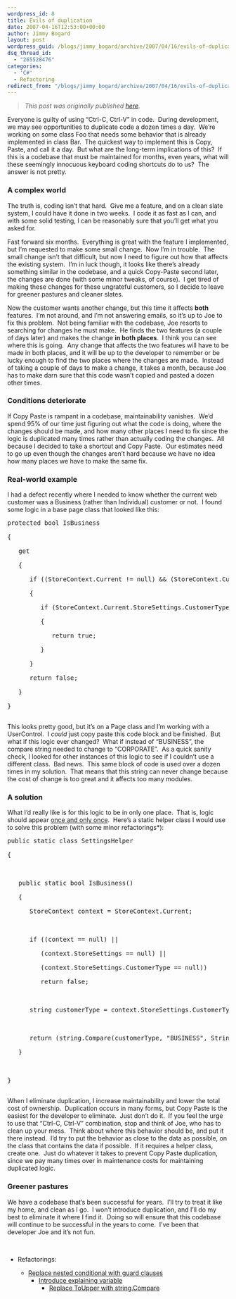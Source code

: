 ```yaml
---
wordpress_id: 8
title: Evils of duplication
date: 2007-04-16T12:53:00+00:00
author: Jimmy Bogard
layout: post
wordpress_guid: /blogs/jimmy_bogard/archive/2007/04/16/evils-of-duplication.aspx
dsq_thread_id:
  - "265528476"
categories:
  - 'C#'
  - Refactoring
redirect_from: "/blogs/jimmy_bogard/archive/2007/04/16/evils-of-duplication.aspx/"
---
```

> _This post was originally published [here](http://grabbagoft.blogspot.com/2007/06/evils-of-duplication.html)._

Everyone is guilty of using &#8220;Ctrl-C, Ctrl-V&#8221; in code.&nbsp; During development, we may see opportunities to duplicate code&nbsp;a dozen times a day.&nbsp; We&#8217;re working on some class Foo that needs some behavior that is already implemented in class Bar.&nbsp; The quickest way to implement this is Copy, Paste, and call it a day.&nbsp; But what are the long-term implications of this?&nbsp; If this is a codebase that must be maintained for months, even years, what will these seemingly innocuous keyboard coding shortcuts do to us?&nbsp; The answer is not pretty.

### A complex world

The truth is, coding isn&#8217;t that hard.&nbsp; Give me a feature, and on a clean slate system, I could have it done in two weeks.&nbsp; I code it as fast as I can, and with some solid testing, I can be reasonably sure that you&#8217;ll get what you asked for.

Fast forward six months.&nbsp; Everything is great with the feature I implemented, but I&#8217;m requested to make&nbsp;some small change.&nbsp; Now I&#8217;m in trouble.&nbsp; The small change isn&#8217;t that difficult, but now I need to figure out how that affects the existing system.&nbsp; I&#8217;m in luck though, it looks like there&#8217;s already something similar in the codebase, and a quick Copy-Paste second later, the changes are done (with some minor tweaks, of course).&nbsp; I get tired of making these changes for these ungrateful customers, so I decide to leave for greener pastures and cleaner slates.

Now the customer wants another change, but this time it affects **both** features.&nbsp; I&#8217;m not around, and I&#8217;m not answering emails, so it&#8217;s up to Joe to fix this problem.&nbsp; Not being familiar with the codebase, Joe resorts to searching for changes he must make.&nbsp; He finds the two features (a couple of days later) and makes the change **in both places**.&nbsp; I think you can see where this is going.&nbsp; Any change that affects the two features will have to be made in both places, and it will be up to the developer to remember or be lucky enough to find the two places where the changes are made.&nbsp; Instead of taking a couple of days to make a change, it takes a month, because Joe has to make darn sure that this code wasn&#8217;t copied and pasted a dozen other times.

### Conditions deteriorate

If Copy Paste is rampant in a codebase, maintainability vanishes.&nbsp; We&#8217;d spend 95% of our time just figuring out what the code is doing, where the changes should be made, and how many other places I need to fix since the logic is duplicated many times rather than actually coding the changes.&nbsp; All because I decided to take a shortcut and Copy Paste.&nbsp; Our estimates need to go up even though&nbsp;the changes aren&#8217;t hard because we have no idea how many places we have to make the same fix.

### Real-world example

I had a defect recently where I needed to know whether the current web customer was a&nbsp;Business (rather than&nbsp;Individual)&nbsp;customer or not.&nbsp; I found some logic in a base page class&nbsp;that looked like this:

<div class="CodeFormatContainer">
  <pre><span class="kwrd">protected</span> <span class="kwrd">bool</span> IsBusiness<br />
{<br />
   <span class="kwrd">get</span><br />
   {<br />
      <span class="kwrd">if</span> ((StoreContext.Current != <span class="kwrd">null</span>) && (StoreContext.Current.StoreSettings != <span class="kwrd">null</span>) && (StoreContext.Current.StoreSettings.CustomerType != <span class="kwrd">null</span>) && (StoreContext.Current.StoreSettings.CustomerType.Trim().Length&gt;0))<br />
      {<br />
         <span class="kwrd">if</span> (StoreContext.Current.StoreSettings.CustomerType.ToUpper() == <span class="str">"BUSINESS"</span>)<br />
         {<br />
            <span class="kwrd">return</span> <span class="kwrd">true</span>;<br />
         }<br />
      }<br />
      <span class="kwrd">return</span> <span class="kwrd">false</span>;<br />
   }<br />
}<br />
</pre>
</div>

This looks pretty good, but it&#8217;s on a Page class and I&#8217;m working with a UserControl.&nbsp; I _could_ just copy paste this code block and be finished.&nbsp; But what if this logic ever changed?&nbsp; What if instead of &#8220;BUSINESS&#8221;, the compare string needed to change to&nbsp;&#8220;CORPORATE&#8221;.&nbsp; As a quick sanity check, I looked for other instances of this logic to see if I couldn&#8217;t use a different class.&nbsp; Bad news.&nbsp; This same block of code is used over a dozen times in my solution.&nbsp; That means that this string can never change because the cost of change&nbsp;is too great and it affects too many modules.

### A solution

What I&#8217;d really like is for this logic to be in only one place.&nbsp; That is, logic should appear [once and only once](http://c2.com/xp/OnceAndOnlyOnce.html).&nbsp; Here&#8217;s a static helper class I would use to solve this problem (with some minor refactorings*):

<div class="CodeFormatContainer">
  <pre><span class="kwrd">public</span> <span class="kwrd">static</span> <span class="kwrd">class</span> SettingsHelper<br />
{<br />
<br />
   <span class="kwrd">public</span> <span class="kwrd">static</span> <span class="kwrd">bool</span> IsBusiness()<br />
   {<br />
      StoreContext context = StoreContext.Current;<br />
<br />
      <span class="kwrd">if</span> ((context == <span class="kwrd">null</span>) || <br />
         (context.StoreSettings == <span class="kwrd">null</span>) || <br />
         (context.StoreSettings.CustomerType == <span class="kwrd">null</span>))<br />
         <span class="kwrd">return</span> <span class="kwrd">false</span>;<br />
         <br />
      <span class="kwrd">string</span> customerType = context.StoreSettings.CustomerType.Trim();<br />
<br />
      <span class="kwrd">return</span> (<span class="kwrd">string</span>.Compare(customerType, <span class="str">"BUSINESS"</span>, StringComparison.OrdinalIgnoreCase) == 0);<br />
   }<br />
<br />
}<br />
</pre>
</div>

When I eliminate duplication, I increase maintainability and lower the total cost of ownership.&nbsp; Duplication occurs in many forms, but Copy Paste is the easiest for the developer to eliminate.&nbsp; Just don&#8217;t do it.&nbsp; If you feel the urge to use that &#8220;Ctrl-C, Ctrl-V&#8221; combination, stop and think of Joe, who has to clean up your mess.&nbsp; Think about where this behavior should be, and put it there instead.&nbsp; I&#8217;d try to put the behavior as close to the data as possible, on the class that contains the data if possible.&nbsp; If it requires a helper class, create one.&nbsp;&nbsp;Just do whatever it takes to prevent Copy Paste duplication, since we pay many times over in maintenance costs for maintaining duplicated logic.

### Greener pastures

We have&nbsp;a codebase that&#8217;s been successful for years.&nbsp; I&#8217;ll try to treat it like my home, and clean as I go.&nbsp; I won&#8217;t introduce duplication, and I&#8217;ll do my best to eliminate it where I find it.&nbsp; Doing so will ensure that this codebase will continue to be successful in the years to come.&nbsp; I&#8217;ve been that developer Joe and it&#8217;s not fun.

&nbsp;

* Refactorings:

  * [Replace nested conditional with guard clauses](http://www.refactoring.com/catalog/replaceNestedConditionalWithGuardClauses.html) 
      * [Introduce explaining variable](http://www.refactoring.com/catalog/introduceExplainingVariable.html) 
          * [Replace ToUpper with string.Compare](http://www.codeproject.com/csharp/stringperf.asp)</ul>